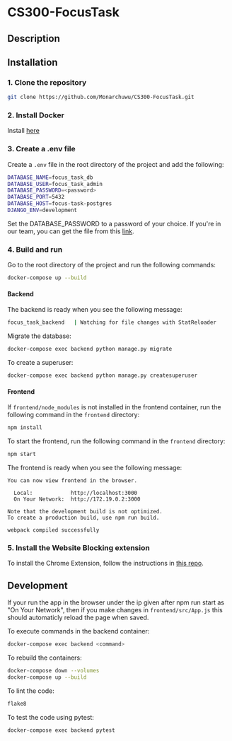 # CS300-FocusTask

## Description

## Installation
### 1. Clone the repository
```bash 
git clone https://github.com/Monarchuwu/CS300-FocusTask.git
```
### 2. Install Docker
Install [here](https://docs.docker.com/get-docker/)

### 3. Create a .env file
Create a `.env` file in the root directory of the project and add the following:
```bash
DATABASE_NAME=focus_task_db
DATABASE_USER=focus_task_admin
DATABASE_PASSWORD=<password>
DATABASE_PORT=5432  
DATABASE_HOST=focus-task-postgres
DJANGO_ENV=development
```
Set the DATABASE_PASSWORD to a password of your choice.
If you're in our team, you can get the file from this [link](https://drive.google.com/file/d/1Powqoi92qATvAI0RD-x41aYPqAz1yOiJ/view?usp=drive_link).

### 4. Build and run
Go to the root directory of the project and run the following commands:
```bash
docker-compose up --build
```

#### Backend
The backend is ready when you see the following message:
```bash
focus_task_backend   | Watching for file changes with StatReloader
```

Migrate the database:
```bash
docker-compose exec backend python manage.py migrate
```

To create a superuser:
```bash
docker-compose exec backend python manage.py createsuperuser
```

#### Frontend
If `frontend/node_modules` is not installed in the frontend container, run the following command in the `frontend` directory:
```bash
npm install
```

To start the frontend, run the following command in the `frontend` directory:
```bash
npm start
```

The frontend is ready when you see the following message:
```
You can now view frontend in the browser.

  Local:            http://localhost:3000
  On Your Network:  http://172.19.0.2:3000

Note that the development build is not optimized.
To create a production build, use npm run build.

webpack compiled successfully
``` 

### 5. Install the Website Blocking extension

To install the Chrome Extension, follow the instructions in [this repo](https://github.com/ldn694/WebsiteBlocking).

## Development

If your run the app in the browser under the ip given after npm run start as "On Your Network", then if you make changes in `frontend/src/App.js` this should automaticly reload the page when saved.

To execute commands in the backend container:
```bash
docker-compose exec backend <command>
```

To rebuild the containers:
```bash
docker-compose down --volumes
docker-compose up --build
```

To lint the code:
```bash
flake8
```

To test the code using pytest:
```bash
docker-compose exec backend pytest
```


